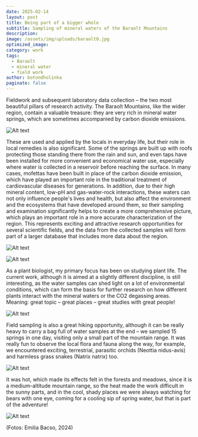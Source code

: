 ```yaml
---
date: 2025-02-14
layout: post
title: Being part of a bigger whole
subtitle: Sampling of mineral waters of the Baraolt Mountains
description: 
image: /assets/img/uploads/baraolt0.jpg
optimized_image:
category: work
tags:
  - Baraolt
  - mineral water
  - field work
author: botondholinka
paginate: false
---
```


Fieldwork and subsequent laboratory data collection – the two most beautiful pillars of research activity. The Baraolt Mountains, like the wider region, contain a valuable treasure: they are very rich in mineral water springs, which are sometimes accompanied by carbon dioxide emissions.

![Alt text](/assets/img/uploads/baraolt0.jpg "Bedo spring")

These are used and applied by the locals in everyday life, but their role in local remedies is also significant. Some of the springs are built up with roofs protecting those standing there from the rain and sun, and even taps have been installed for more convenient and economical water use, especially where water is collected in a reservoir before reaching the surface. In many cases, mofettas have been built in place of the carbon dioxide emission, which have played an important role in the traditional treatment of cardiovascular diseases for generations. In addition, due to their high mineral content, low-pH and gas-water-rock interactions, these waters can not only influence people's lives and health, but also affect the environment and the ecosystems that have developed around them, so their sampling and examination significantly helps to create a more comprehensive picture, which plays an important role in a more accurate characterization of the region. This represents exciting and attractive research opportunities for several scientific fields, and the data from the collected samples will form part of a larger database that includes more data about the region.

![Alt text](/assets/img/uploads/baraolt1.jpg "mineral water")

![Alt text](/assets/img/uploads/baraolt2.jpg "mineral water")

As a plant biologist, my primary focus has been on studying plant life. The current work, although it is aimed at a slightly different discipline, is still interesting, as the water samples can shed light on a lot of environmental conditions, which can form the basis for further research on how different plants interact with the mineral waters or the CO2 degassing areas. Meaning: great topic – great places – great studies with great people!

![Alt text](/assets/img/uploads/baraolt3.jpg "field measurement")

Field sampling is also a great hiking opportunity, although it can be really heavy to carry a bag full of water samples at the end – we sampled 15 springs in one day, visiting only a small part of the mountain range. It was really fun to observe the local flora and fauna along the way, for example, we encountered exciting, terrestrial, parasitic orchids (Neottia nidus-avis) and harmless grass snakes (Natrix natrix) too.

![Alt text](/assets/img/uploads/baraolt4.jpg "small spring")

It was hot, which made its effects felt in the forests and meadows, since it is a medium-altitude mountain range, so the heat made the work difficult in the sunny parts, and in the cool, shady places we were always watching for bears with one eye, coming for a cooling sip of spring water, but that is part of the adventure!  

![Alt text](/assets/img/uploads/baraolt5.jpg "the scouts")

(Fotos: Emilia Bacso, 2024)